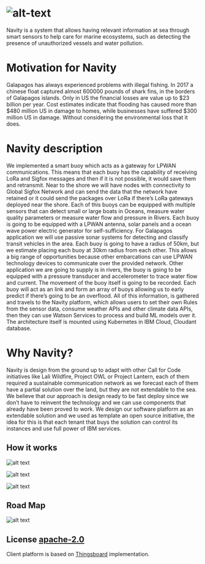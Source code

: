 # ![alt-text](https://navity.net/assets/navity.png)

Navity is a system that allows having relevant information at sea through smart sensors to help care for marine ecosystems, such as detecting the presence of unauthorized vessels and water pollution.

# Motivation for Navity
Galapagos has always experienced problems with illegal fishing. In 2017 a chinese float captured almost 600000 pounds of shark fins, in the borders of Galapagos islands. Only in US the financial losses are value up to $23 billion per year. Cost estimates indicate that flooding has caused more than $480 million US in damage to homes, while businesses have suffered $300 million US in damage. Without considering the environmental loss that it does. 

# Navity description
We implemented a smart buoy which acts as a gateway for LPWAN communications. This means that each buoy has the capability of receiving LoRa and Sigfox messages and then if it is not possible, it would save them and retransmit. Near to the shore we will have nodes with connectivity to Global Sigfox Network and can send the data that the network have retained or it could send the packages over LoRa if there’s LoRa gateways deployed near the shore. Each of this buoys can be equipped with multiple sensors that can detect small or large boats in Oceans, measure water quality parameters or measure water flow and pressure in Rivers. 
Each buoy is going to be equipped with a LPWAN antenna, solar panels and a ocean wave power electric generator for self-sufficiency. For Galapagos application we will use passive sonar systems for detecting and classify transit vehicles in the area. Each buoy is going to have a radius of 50km, but we estimate placing each buoy at 30km radius from each other. This allows a big range of opportunities because other embarcations can use LPWAN technology devices to communicate over the provided network. 
Other application we are going to supply is in rivers, the buoy is going to be equipped with a pressure transducer and accelerometer to trace water flow and current. The movement of the buoy itself is going to be recorded. Each buoy will act as an link and form an array of buoys allowing us to early predict if there’s going to be an overflood. 
All of this information, is gathered and travels to the Navity platform, which allows users to set their own Rules from the sensor data, consume weather APIs and other climate data APIs, then they can use Watson Services to process and build ML models over it. The architecture itself is mounted using Kubernetes in IBM Cloud, Cloudant database.

# Why Navity?
Navity is design from the ground up to adapt with other Call for Code initiatives like Lali Wildfire, Project OWL or Project Lantern, each of them required a sustainable communication network as we forecast each of them have a partial solution over the land, but they are not extendable to the sea. We believe that our approach is design ready to be fast deploy since we don’t have to reinvent the technology and we can use components that already have been proved to work. We design our software platform as an extendable solution and we used as template an open source initiative, the idea for this is that each tenant that buys the solution can control its instances and use full power of IBM services.

## How it works

![alt text](https://media.giphy.com/media/XEs721CMUH6dn64kWz/giphy.gif)

![alt text](https://media.giphy.com/media/THlz70OO8Sv1IE35hx/giphy.gif)

![alt text](https://media.giphy.com/media/gkL1MughDCSm4afB5k/giphy.gif)

## Road Map

![alt text](https://navity.net/assets/road_map_navity.png)

## License [apache-2.0](https://choosealicense.com/licenses/apache-2.0/)

Client platform is based on [Thingsboard](https://thingsboard.io) implementation.
